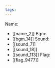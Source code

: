 ```yaml
---
tags:
---
```

Name:
- [[name_2]]
Bgm:
- [[bgm_14]]
Sound:
- [[sound_7]]
- [[sound_18]]
- [[sound_113]]
Flag:
- [[flag_9477]]
